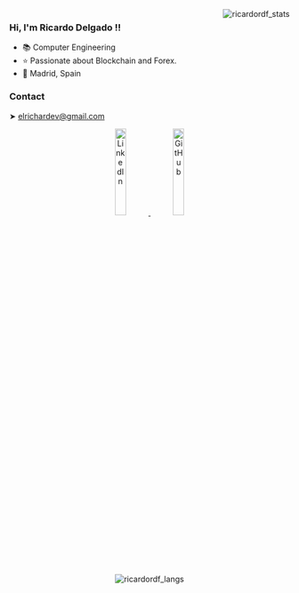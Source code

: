 <img align="right" src="https://github-readme-stats.vercel.app/api?username=ricardordf&theme=github_dark&hide=[%22stars%22]&show_icons=true" alt="ricardordf_stats" />

### Hi, I'm Ricardo Delgado !!

- 📚 Computer Engineering
- ⭐ Passionate about Blockchain and Forex.
- 🏡 Madrid, Spain

### Contact

➤ elrichardev@gmail.com

<div align="center">
    <a href="https://www.linkedin.com/in/ricardordf/" target="_blank">
        <img src=https://img.shields.io/badge/linkedin-%231E77B5.svg?&style=for-the-badge&logo=linkedin&logoColor=white alt=LinkedIn width="20%" height="20%"style="margin-bottom: 5px; padding= 40px;" />
    </a>
    <a href="https://github.com/ricardordf" target="_blank">
        <img src=https://img.shields.io/badge/github-%2324292e.svg?&style=for-the-badge&logo=github&logoColor=white alt=GitHub width="20%" height="20%" style="margin-bottom: 5px; padding= 40px;" />
    </a>
</div>

<br>

<div align="center">
    <img src="https://github-readme-stats.vercel.app/api/top-langs/?username=ricardordf&theme=github_dark&layout=compact&card_width=800)" alt="ricardordf_langs" />
</div>
